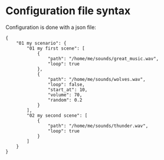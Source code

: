 Configuration file syntax
=========================

Configuration is done with a json file:

```
{
    "01 my scenario": {
        "01 my first scene": [
            {
                "path": "/home/me/sounds/great_music.wav",
                "loop": true
            },
            {
                "path": "/home/me/sounds/wolves.wav",
                "loop": false,
                "start_at": 10,
                "volume": 70,
                "random": 0.2
            }
        ],
        "02 my second scene": [
            {
                "path": "/home/me/sounds/thunder.wav",
                "loop": true
            }
        ]
    }
}
```
